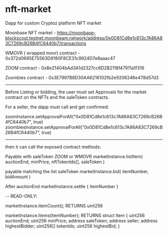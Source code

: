 # nft-market
Dapp for custom Cryptoz platform NFT market

Moonbase NFT market - https://moonbase-blockscout.testnet.moonbeam.network/address/0x0D81Cd8e1c613c7A86A83C7269cB26B4fC6440b7/transactions

WMOVR ( wrapped movr) contract - 0x372d0695E75563D9180F8CE31c9924D7e8aaac47

ZOOM contract - 0x8e21404bAd3A1d2327cc6D2B2118f47911a1f316

Zoombies contract - 0x3E7997B8D30AA6216102fb2e9206246e478d57d3


---
Before Listing or bidding, the user must set Approvals for the market contract on the NFTs and the saleToken contracts.

For a seller, the dapp must call and get confirmed:

zoomInstance.setApprovalForAll("0x0D81Cd8e1c613c7A86A83C7269cB26B4fC6440b7", true)
zoombiesInstance.setApprovalForAll("0x0D81Cd8e1c613c7A86A83C7269cB26B4fC6440b7", true)



---
then it can call the exposed contract methods:

Payable with saleToken ZOOM or WMOVR
marketInstance.listItem(
    auctionEnd,
    minPrice,
    nftTokenIds[],
    saleToken
)

payable matching the list saleToken
marketInstance.bid(
    itemNumber,
    bidAmount
)

After auctionEnd
marketInstance.settle {
  itemNumber
}

--
READ-ONLY:

marketInstance.itemCount();
RETURNS uint256

marketInstance.Items(itemNumber);
RETURNS
struct Item {
        uint256 auctionEnd;
        uint256 minPrice;
        address saleToken;
        address seller;
        address highestBidder;
        uint256[] tokenIds;
        uint256 highestBid;
    }